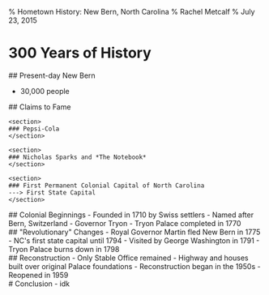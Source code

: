 % Hometown History: New Bern, North Carolina
% Rachel Metcalf
% July 23, 2015

# 300 Years of History

<section data-markdown>
## Present-day New Bern

- 30,000 people
</section>

<section data-markdown>
## Claims to Fame

	<section> 
	### Pepsi-Cola 
	</section>
	
	<section> 
	### Nicholas Sparks and *The Notebook* 
	</section>
	
	<section>
	### First Permanent Colonial Capital of North Carolina 
	---> First State Capital
	</section>
</section>

<section data-markdown>
## Colonial Beginnings
- Founded in 1710 by Swiss settlers
- Named after Bern, Switzerland
- Governor Tryon
- Tryon Palace completed in 1770
</section>

<section data-markdown>
## "Revolutionary" Changes
- Royal Governor Martin fled New Bern in 1775
- NC's first state capital until 1794
- Visited by George Washington in 1791
- Tryon Palace burns down in 1798
</section>

<section data-markdown>
## Reconstruction
- Only Stable Office remained 
- Highway and houses built over original Palace foundations
- Reconstruction began in the 1950s
- Reopened in 1959
</section>

<section data-markdown>
# Conclusion
- idk 
</section>
